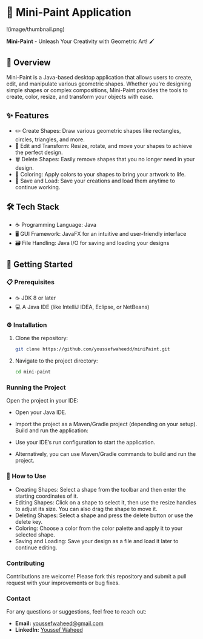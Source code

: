 # 🎨 Mini-Paint Application

!(image/thumbnail.png)

**Mini-Paint** -  Unleash Your Creativity with Geometric Art! 🖌️

## 📝 Overview

Mini-Paint is a Java-based desktop application that allows users to create, edit, and manipulate various geometric shapes. Whether you're designing simple shapes or complex compositions, Mini-Paint provides the tools to create, color, resize, and transform your objects with ease.

## ✨ Features

* ✏️ Create Shapes: Draw various geometric shapes like rectangles, circles, triangles, and more.
* 🔄 Edit and Transform: Resize, rotate, and move your shapes to achieve the perfect design.
* 🗑️ Delete Shapes: Easily remove shapes that you no longer need in your design.
* 🎨 Coloring: Apply colors to your shapes to bring your artwork to life.
* 💾 Save and Load: Save your creations and load them anytime to continue working.


## 🛠️ Tech Stack

* ☕ Programming Language: Java
* 🖥️ GUI Framework: JavaFX for an intuitive and user-friendly interface
* 🗃️ File Handling: Java I/O for saving and loading your designs

## 🚀 Getting Started

### 📋 Prerequisites
* ☕ JDK 8 or later
* 💻 A Java IDE (like IntelliJ IDEA, Eclipse, or NetBeans)

### ⚙️ Installation
1. Clone the repository:
   ```bash
   git clone https://github.com/youssefwaheedd/miniPaint.git
2. Navigate to the project directory:
   ```bash
   cd mini-paint
   
### Running the Project
Open the project in your IDE:

* Open your Java IDE.
* Import the project as a Maven/Gradle project (depending on your setup).
Build and run the application:

* Use your IDE’s run configuration to start the application.
* Alternatively, you can use Maven/Gradle commands to build and run the project.


### 🎨 How to Use

  * Creating Shapes: Select a shape from the toolbar and then enter the starting coordinates of it.
  * Editing Shapes: Click on a shape to select it, then use the resize handles to adjust its size. You can also drag the shape to move it.
  * Deleting Shapes: Select a shape and press the delete button or use the delete key.
  * Coloring: Choose a color from the color palette and apply it to your selected shape.
  * Saving and Loading: Save your design as a file and load it later to continue editing.


### Contributing
Contributions are welcome! Please fork this repository and submit a pull request with your improvements or bug fixes.


### Contact

For any questions or suggestions, feel free to reach out:

- **Email:** [youssefwaheed@gmail.com](mailto:youssefwaheed@gmail.com)
- **LinkedIn:** [Youssef Waheed](https://linkedin.com/in/youssefwaheed)
